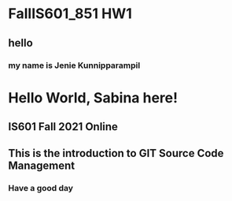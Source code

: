 # FallIS601_851 HW1
## hello
### my name is Jenie Kunnipparampil
# Hello World, Sabina here! 
## IS601 Fall 2021 Online
## This is the introduction to GIT Source Code Management
### Have a good day
